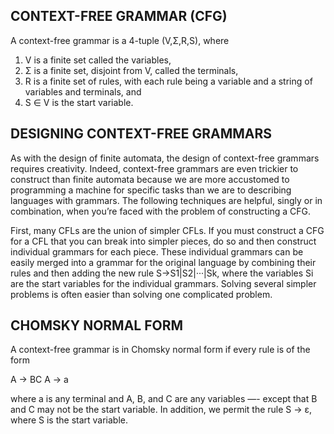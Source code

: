 CONTEXT-FREE GRAMMAR (CFG)
--------------------------

A context-free grammar is a 4-tuple (V,Σ,R,S), where

1. V is a finite set called the variables,
2. Σ is a finite set, disjoint from V, called the terminals,
3. R is a finite set of rules, with each rule being a variable and a string of variables and terminals, and
4. S ∈ V is the start variable.


DESIGNING CONTEXT-FREE GRAMMARS
-------------------------------

As with the design of finite automata, the design of context-free
grammars requires creativity. Indeed, context-free grammars are even
trickier to construct than finite automata because we are more
accustomed to programming a machine for specific tasks than we are to
describing languages with grammars. The following techniques are
helpful, singly or in combination, when you’re faced with the problem
of constructing a CFG.

First, many CFLs are the union of simpler CFLs. If you must construct
a CFG for a CFL that you can break into simpler pieces, do so and then
construct individual grammars for each piece. These individual
grammars can be easily merged into a grammar for the original language
by combining their rules and then adding the new rule S→S1|S2|···|Sk,
where the variables Si are the start variables for the individual
grammars. Solving several simpler problems is often easier than
solving one complicated problem.


CHOMSKY NORMAL FORM
-------------------

A context-free grammar is in Chomsky normal form if every rule is of
the form

  A → BC
  A → a

where a is any terminal and A, B, and C are any variables —- except
that B and C may not be the start variable. In addition, we permit the
rule S → ε, where S is the start variable.
